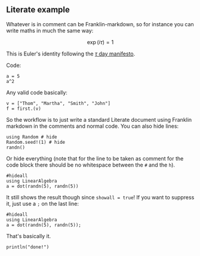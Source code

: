 <!--This file was generated, do not modify it.-->
## Literate example

Whatever is in comment can be Franklin-markdown, so for instance you can
write maths in much the same way:

$$ \exp(i\tau) = 1 $$

This is Euler's identity following the [$\tau$ day manifesto](https://tauday.com/tau-manifesto).

Code:

```julia:ex1
a = 5
a^2
```

Any valid code basically:

```julia:ex2
v = ["Thom", "Martha", "Smith", "John"]
f = first.(v)
```

So the workflow is to just write a standard Literate document using
Franklin markdown in the comments and normal code.
You can also hide lines:

```julia:ex3
using Random # hide
Random.seed!(1) # hide
randn()
```

Or hide everything (note that for the line to be taken as comment for the
code block there should be no whitespace between the `#` and the `h`).

```julia:ex4
#hideall
using LinearAlgebra
a = dot(randn(5), randn(5))
```

It still shows the result though since `showall = true`! If you want to
suppress it, just use a `;` on the last line:

```julia:ex5
#hideall
using LinearAlgebra
a = dot(randn(5), randn(5));
```

That's basically it.

```julia:ex6
println("done!")
```

